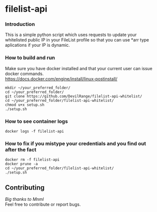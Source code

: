 # filelist-api

### Introduction

This is a simple python script which uses requests to update your whitelisted public IP in your FileList profile so that you can use *arr type aplications if your IP is dynamic.

### How to build and run
Make sure you have docker installed and that your current user can issue docker commands.  
https://docs.docker.com/engine/install/linux-postinstall/

```shell
mkdir ~/your_preferred_folder/
cd ~/your_preferred_folder/
git clone https://github.com/DevilRange/filelist-api-whitelist/
cd ~/your_preferred_folder/filelist-api-whitelist/
chmod u+x setup.sh
./setup.sh
```

### How to see container logs

```shell
docker logs -f filelist-api
```

### How to fix if you mistype your credentials and you find out after the fact

```shell
docker rm -f filelist-api
docker prune -a
cd ~/your_preferred_folder/filelist-api-whitelist/
./setup.sh
```

## Contributing
*Big thanks to Mnml*  
Feel free to contribute or report bugs.
